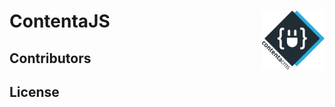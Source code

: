 # ContentaJS <img align="right" src="./logo.svg" alt="Contenta logo" title="Contenta logo" width="100">

<!--emdaer-p
  - '@emdaer/plugin-import'
  - path: docs/header.md
    runEmdaer: false
-->

<!--emdaer-t
  - '@emdaer/transform-table-of-contents'
-->
<!--emdaer-p
 - '@emdaer/plugin-shields'
 - shields:
     - alt: 'Travis'
       image: 'travis/contentacms/contentajs.svg'
       link: 'https://travis-ci.org/contentacms/contentajs/'
       style: 'flat-square'
     - alt: 'Coverage'
       image: 'coveralls/github/contentacms/contentajs.svg'
       link: 'https://coveralls.io/github/contentacms/contentajs/'
       style: 'flat-square'
     - alt: 'Documented with emdaer'
       image: 'badge/📓-documented%20with%20emdaer-F06632.svg'
       link: 'https://github.com/emdaer/emdaer'
       style: 'flat-square'
-->

<!--emdaer-p
  - '@emdaer/plugin-import'
  - path: docs/features.md
    runEmdaer: false
-->

<!--emdaer-p
  - '@emdaer/plugin-import'
  - path: docs/install.md
    runEmdaer: true
-->

<!--emdaer-p
  - '@emdaer/plugin-import'
  - path: docs/notes.md
    runEmdaer: false
-->

## Contributors
<!--emdaer-p
  - '@emdaer/plugin-contributors-details-github'
-->

## License
<!--emdaer-p
  - '@emdaer/plugin-license-reference'
-->

<!--emdaer-t
  - '@emdaer/transform-prettier'
  - options:
      proseWrap: preserve
      singleQuote: true
      trailingComma: es5
-->
